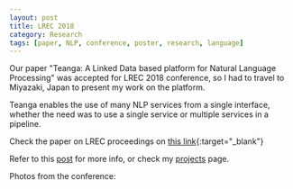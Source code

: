 ```yaml
---
layout: post
title: LREC 2018
category: Research
tags: [paper, NLP, conference, poster, research, language]
---
```


Our paper "Teanga: A Linked Data based platform for Natural Language Processing" was accepted for LREC 2018 conference, so I had to travel to Miyazaki, Japan to present my work on the platform.

Teanga enables the use of many NLP services from a single interface, whether the need was to use a single service or multiple services in a pipeline. 

Check the paper on LREC proceedings on [this link](http://www.lrec-conf.org/proceedings/lrec2018/summaries/106.html){:target="_blank"}

Refer to this [post](../teanga-a-linked-data-based-platform-for-nlp/) for more info, or check my [projects](../projects/) page.

Photos from the conference:

<script src="https://www.publicalbum.org/js/pa-embed-player.min.js" async></script>
<div class="pa-embed-player" style="width:100%; height:480px; display:none;"
  data-link="https://photos.app.goo.gl/yn9dmosntAvxUyPy7"
  data-title="LREC 2018"
  data-descrition="10 new photos · Album by Hawesome">
  <!-- 10 images -->
  <img data-src="https://lh3.googleusercontent.com/VErAw-JwLZDu1H9SUSr7L0cMyg4MXtIrOu8O2jD77Z_aFVrfWdQusA7AUA7nbYLsNmdBeaXEF5hsaeeKlXDp2pTAOSwdW-OcRAuT0nDeZppmi30N2MQyV0olqeSQUn8L4gHzGXtLeZM=w4608-h3456" src="" alt="" />
  <img data-src="https://lh3.googleusercontent.com/E8NJuBYKNA9Z6ruEItFTrHj0nmZWkwT01e6y-OgHpicPOXSyaYkgpUKmJ1LcHZl06t94hlR9tise-StKuoXSEI1D5iC5BD4pZIejY2sgCcPlx_63SH8tKslch4e_nKep0mhtdImhF84=w4608-h3456" src="" alt="" />
  <img data-src="https://lh3.googleusercontent.com/PofzzMJ373rjvPs2veqRo3lG6eet2MHlsGpAU8s735HlMnum5b5irPBp9hBKaUvkv0x0gvsG1-JHm0oXYWuTk53k4oVQCC4S8RnpbXHRpQ7RWNDV8luc6gsqx2KlNtzeHhNHDTXnrrU=w4608-h3456" src="" alt="" />
  <img data-src="https://lh3.googleusercontent.com/xRkEWPyqhv_CaFKM22_g2eIHojp4L1nj64xZ8FGYskU75mb2Y249upWqo2njpnJqTj5DJ0fLKmF_-_sVzvrEPxv2CU5iRyeqw-6YT27PNrExIE0FtLJDmrBAwxp4Lfom9U73td0mYu8=w4608-h3456" src="" alt="" />
  <img data-src="https://lh3.googleusercontent.com/FfiGZy3BhAkfDlB2RYA_okPl1aGe_RYsH8_2e1sTVZTqT6jtPBXWKnqlMYk9SKVh8hvvM4B1X0KWTN2UhfvMOqICjR5-d3pwOEGEm6-kh7guEv6XejEbiqP7FONWHUnba5b9DcVMpX4=w4608-h2592" src="" alt="" />
  <img data-src="https://lh3.googleusercontent.com/EdUH0o0ZqFzC2R5lVViPy2BfDYdkmET-NI6g9HrLoSIArTUMTBWDXt-Z1pnfb_1EvYiESsRNxPqv_LjfV8Rdvgn02sNzqqYFqh-v2iGX5bLwt8TOSC87xZwl2E3H2E7N73bqGw66dgg=w2592-h4608" src="" alt="" />
  <img data-src="https://lh3.googleusercontent.com/ZWOr_zp8rkjGXACM9R37C4U5F-wYCuDm4MRB7TFwhcydljhdu-Q8nlWSyeBAKuaxHVBQcZv0446LCabQKEeoNJP139HnCnC_loltp8oc9vsTNOkoPmsaW756GhXBiuf7ZVsIAHgY0EE=w4608-h3456" src="" alt="" />
  <img data-src="https://lh3.googleusercontent.com/OYhN-2_COC4CCifh6M4SND-3KdHjJp9PjByul4jXdf9I9q_KY85YIvRaCewvwL6pYSN6zUUnX-Osi6ZdTL1qIolfkxUL9vh1fKMg9kmV-EC_SEOnHgOdMdDNEHzlz9D53alN5FugfVg=w4608-h3456" src="" alt="" />
  <img data-src="https://lh3.googleusercontent.com/o3QomNKhzuSH6pmgmHREZeSRwXIMez_92BA2nm3ZBGhRkAfb2ao010hmWeThsSu2AZTqz1prWNOtDcy6w3W8me8k2SX_r1eLmos1BJx8FbiUdjP6TtdNW4ZuvmU83RSGoy_c9SuBYwc=w1600-h1200" src="" alt="" />
  <img data-src="https://lh3.googleusercontent.com/A3Nk7p5WIgfNcXefLCYR8ycANz3zj1F6ekTJolOe1n2H_0Khf70kIQexJglYNlrMzWE2Ez7vxerlRu0WNpyoiyUk9nDfanAsOUayAHbqEGlXyymgiiGdU_s8eW3LHuS5Q_AfUQd3VF0=w4608-h3456" src="" alt="" />
</div>
